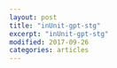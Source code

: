 ```yaml
---
layout: post
title: "inUnit-gpt-stg"
excerpt: "inUnit-gpt-stg"
modified: 2017-09-26
categories: articles
---
```

<div class="apester-media" data-media-id="5e9f169a7d45150789619ee3" height="350"></div><script async src="https://static.stg.apester.com/js/sdk/latest/apester-sdk.js"></script>
